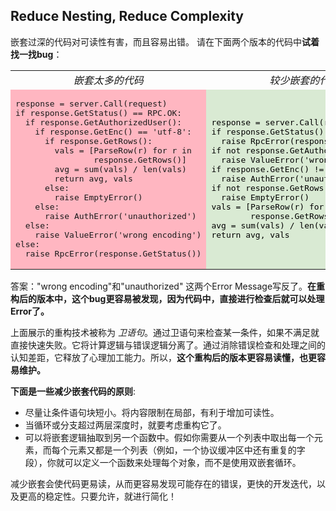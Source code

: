 ## Reduce Nesting, Reduce Complexity

嵌套过深的代码对可读性有害，而且容易出错。 请在下面两个版本的代码中**试着找一找bug**：

<table class="my-bordered-table">
  <tbody>
<tr width=‘50%’>
      <td style="text-align: center;"><em>嵌套太多的代码</em></td>
      <td style="text-align: center;"><em>较少嵌套的代码</em></td>
</tr>
<tr><td bgcolor=LightPink>
<pre >response = server.Call(request)
if response.GetStatus() == RPC.OK:
  if response.GetAuthorizedUser():
    if response.GetEnc() == 'utf-8':
      if response.GetRows():
        vals = [ParseRow(r) for r in 
                response.GetRows()]
        avg = sum(vals) / len(vals)
        return avg, vals
      else:
        raise EmptyError()
    else:
      raise AuthError('unauthorized')
  else:
    raise ValueError('wrong encoding')
else:
  raise RpcError(response.GetStatus())</pre>
</td>
    <td style="background-color: #d9ead3;"><pre style="background-color: #d9ead3; border: 0px; color: black;">
response = server.Call(request)
if response.GetStatus() != RPC.OK:
  raise RpcError(response.GetStatus())
if not response.GetAuthorizedUser():
  raise ValueError('wrong encoding')
if response.GetEnc() != 'utf-8':
  raise AuthError('unauthorized')
if not response.GetRows():
  raise EmptyError()
vals = [ParseRow(r) for r in 
        response.GetRows()]
avg = sum(vals) / len(vals)
return avg, vals</pre>
</td>
  </tr>
</tbody></table>

答案："wrong encoding"和"unauthorized" 这两个Error Message写反了。**在重构后的版本中，这个bug更容易被发现，因为代码中，直接进行检查后就可以处理Error了。**

上面展示的重构技术被称为 *卫语句*。通过卫语句来检查某一条件，如果不满足就直接快速失败。它将计算逻辑与错误逻辑分离了。通过消除错误检查和处理之间的认知差距，它释放了心理加工能力。所以，**这个重构后的版本更容易读懂，也更容易维护。**

**下面是一些减少嵌套代码的原则**:

- 尽量让条件语句块短小。将内容限制在局部，有利于增加可读性。
- 当循环或分支超过两层深度时，就要考虑重构它了。
- 可以将嵌套逻辑抽取到另一个函数中。假如你需要从一个列表中取出每一个元素，而每个元素又都是一个列表（例如，一个协议缓冲区中还有重复的字段），你就可以定义一个函数来处理每个对象，而不是使用双嵌套循环。

减少嵌套会使代码更易读，从而更容易发现可能存在的错误，更快的开发迭代，以及更高的稳定性。只要允许，就进行简化！